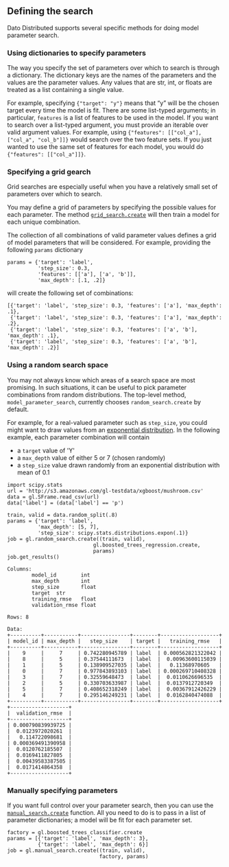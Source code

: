 ## Defining the search

Dato Distributed supports several specific methods for doing model parameter search. 

### Using dictionaries to specify parameters
The way you specify the set of parameters over which to search is through a dictionary. The dictionary keys are the names of the parameters and the values are the parameter values. Any values that are str, int, or floats are treated as a list containing a single value. 

For example, specifying `{"target": "y"}` means that “y” will be the chosen target every time the model is fit. There are some list-typed arguments; in particular, `features` is a list of features to be used in the model.  If you want to search over a list-typed argument, you must provide an iterable over valid argument values. For example, using `{"features": [["col_a"], ["col_a", "col_b"]]}` would search over the two feature sets. If you just wanted to use the same set of features for each model, you would do `{"features": [["col_a"]]}`.

### Specifying a grid gearch
 Grid searches are especially useful when you have a relatively small set of parameters over which to search.

You may define a grid of parameters by specifying the possible values for each parameter. The method [`grid_search.create`](https://dato.com/products/create/docs/generated/graphlab.toolkits.model_parameter_search.grid_search.create.html) will then train a model for each unique combination. 

The collection of all combinations of valid parameter values defines a grid of model parameters that will be considered. For example, providing the following `params` dictionary

```
params = {'target': 'label', 
          'step_size': 0.3, 
          'features': [['a'], ['a', 'b']], 
          'max_depth': [.1, .2]}
```

will create the following set of combinations:

```
[{'target': 'label', 'step_size': 0.3, 'features': ['a'], 'max_depth': .1}, 
 {'target': 'label', 'step_size': 0.3, 'features': ['a'], 'max_depth': .2}, 
 {'target': 'label', 'step_size': 0.3, 'features': ['a', 'b'], 'max_depth': .1}, 
 {'target': 'label', 'step_size': 0.3, 'features': ['a', 'b'], 'max_depth': .2}] 
```

### Using a random search space

You may not always know which areas of a search space are most promising. 
In such situations, it can be useful to pick parameter combinations from random distributions. 
The top-level method, `model_parameter_search`, currently chooses `random_search.create` by default.

For example, for a real-valued parameter such as `step_size`, you could might want to draw values from an [exponential distribution](http://en.wikipedia.org/wiki/Exponential_distribution).
In the following example, each parameter combination will contain 

- a `target` value of 'Y'
- a `max_depth` value of either 5 or 7 (chosen randomly)
- a `step_size` value drawn randomly from an exponential distribution with mean of 0.1

```
import scipy.stats
url = 'http://s3.amazonaws.com/gl-testdata/xgboost/mushroom.csv'
data = gl.SFrame.read_csv(url)
data['label'] = (data['label'] == 'p')

train, valid = data.random_split(.8)
params = {'target': 'label',
          'max_depth': [5, 7],
          'step_size': scipy.stats.distributions.expon(.1)}
job = gl.random_search.create((train, valid),
                            gl.boosted_trees_regression.create,
                            params)
job.get_results()
```

```
Columns:
        model_id        int
        max_depth       int
        step_size       float
        target  str
        training_rmse   float
        validation_rmse float

Rows: 8

Data:
+----------+-----------+----------------+--------+-------------------+
| model_id | max_depth |   step_size    | target |   training_rmse   |
+----------+-----------+----------------+--------+-------------------+
|    9     |     7     | 0.742280945789 | label  | 0.000562821322042 |
|    8     |     5     | 0.37544111673  | label  |  0.00963600115039 |
|    1     |     5     | 0.138909527035 | label  |   0.11368970605   |
|    0     |     7     | 0.977843893103 | label  | 0.000269710408328 |
|    3     |     7     | 0.32559648473  | label  |  0.0110626696535  |
|    2     |     5     | 0.330703633987 | label  |  0.0137912720349  |
|    5     |     7     | 0.408652318249 | label  |  0.00367912426229 |
|    4     |     7     | 0.295146249231 | label  |  0.0162840474088  |
+----------+-----------+----------------+--------+-------------------+
+-------------------+
|  validation_rmse  |
+-------------------+
| 0.000790839939725 |
|  0.0123972020261  |
|   0.114722098681  |
| 0.000369491390958 |
|  0.0120762185507  |
|  0.0169411827805  |
|  0.00439583387505 |
|  0.0171414864358  |
+-------------------+
```


### Manually specifying parameters

If you want full control over your parameter search, then you can use the [`manual_search.create`](https://dato.com/products/create/docs/generated/graphlab.toolkits.model_parameter_search.manual_search.create.html) function. All you need to do is to pass in a list of parameter dictionaries; a model will be fit for each parameter set.

```
factory = gl.boosted_trees_classifier.create
params = [{'target': 'label', 'max_depth': 3}, 
          {'target': 'label', 'max_depth': 6}]
job = gl.manual_search.create((train, valid),
                              factory, params)
```
